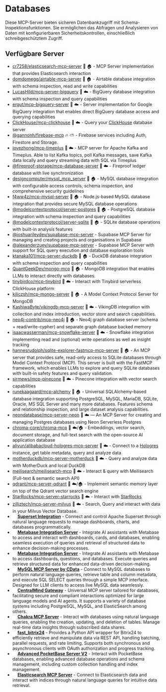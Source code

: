 # Databases

Diese MCP-Server bieten sicheren Datenbankzugriff mit Schema-Inspektionsfunktionen. Sie ermöglichen das Abfragen und Analysieren von Daten mit konfigurierbaren Sicherheitskontrollen, einschließlich schreibgeschütztem Zugriff.

## Verfügbare Server

- [cr7258/elasticsearch-mcp-server](https://github.com/cr7258/elasticsearch-mcp-server) 🐍 🏠 - MCP Server implementation that provides Elasticsearch interaction
- [domdomegg/airtable-mcp-server](https://github.com/domdomegg/airtable-mcp-server) 📇 🏠 - Airtable database integration with schema inspection, read and write capabilities
- [LucasHild/mcp-server-bigquery](https://github.com/LucasHild/mcp-server-bigquery) 🐍 ☁️ - BigQuery database integration with schema inspection and query capabilities
- [ergut/mcp-bigquery-server](https://github.com/ergut/mcp-bigquery-server) 📇 ☁️ - Server implementation for Google BigQuery integration that enables direct BigQuery database access and querying capabilities
- [ClickHouse/mcp-clickhouse](https://github.com/ClickHouse/mcp-clickhouse) 🐍 ☁️ - Query your [ClickHouse](https://clickhouse.com/) database server
- [@gannonh/firebase-mcp](https://github.com/gannonh/firebase-mcp) 🔥 ⛅️ - Firebase services including Auth, Firestore and Storage.
- [jovezhong/mcp-timeplus](https://github.com/jovezhong/mcp-timeplus) 🐍 ☁️ - MCP server for Apache Kafka and Timeplus. Able to list Kafka topics, poll Kafka messages, save Kafka data locally and query streaming data with SQL via Timeplus
- [@fireproof-storage/mcp-database-server](https://github.com/fireproof-storage/mcp-database-server) 📇 ☁️ - Fireproof ledger database with live synchronization
- [designcomputer/mysql_mcp_server](https://github.com/designcomputer/mysql_mcp_server) 🐍 🏠 - MySQL database integration with configurable access controls, schema inspection, and comprehensive security guidelines
- [f4ww4z/mcp-mysql-server](https://github.com/f4ww4z/mcp-mysql-server) 🐍 🏠 - Node.js-based MySQL database integration that provides secure MySQL database operations
- [@modelcontextprotocol/server-postgres](https://github.com/modelcontextprotocol/servers/tree/main/src/postgres) 📇 🏠 - PostgreSQL database integration with schema inspection and query capabilities
- [@modelcontextprotocol/server-sqlite](https://github.com/modelcontextprotocol/servers/tree/main/src/sqlite) 🐍 🏠 - SQLite database operations with built-in analysis features
- [@joshuarileydev/supabase-mcp-server](https://github.com/joshuarileydev/supabase) - Supabase MCP Server for managing and creating projects and organisations in Supabase
- [@alexanderzuev/supabase-mcp-server](https://github.com/alexander-zuev/supabase-mcp-server) - Supabase MCP Server with support for SQL query execution and database exploration tools
- [ktanaka101/mcp-server-duckdb](https://github.com/ktanaka101/mcp-server-duckdb) 🐍 🏠 - DuckDB database integration with schema inspection and query capabilities
- [QuantGeekDev/mongo-mcp](https://github.com/QuantGeekDev/mongo-mcp) 📇 🏠 - MongoDB integration that enables LLMs to interact directly with databases.
- [tinybirdco/mcp-tinybird](https://github.com/tinybirdco/mcp-tinybird) 🐍 ☁️ - Interact with Tinybird serverless ClickHouse platform
- [kiliczsh/mcp-mongo-server](https://github.com/kiliczsh/mcp-mongo-server) 📇 🏠 - A Model Context Protocol Server for MongoDB
- [KashiwaByte/vikingdb-mcp-server](https://github.com/KashiwaByte/vikingdb-mcp-server) 🐍 ☁️ - VikingDB integration with collection and index introduction, vector store and search capabilities.
- [neo4j-contrib/mcp-neo4j](https://github.com/neo4j-contrib/mcp-neo4j) 🐍 🏠 - Neo4j graph database server (schema + read/write-cypher) and separate graph database backed memory
- [isaacwasserman/mcp-snowflake-server](https://github.com/isaacwasserman/mcp-snowflake-server) 🐍 ☁️ - Snowflake integration implementing read and (optional) write operations as well as insight tracking
- [hannesrudolph/sqlite-explorer-fastmcp-mcp-server](https://github.com/hannesrudolph/sqlite-explorer-fastmcp-mcp-server) 🐍 🏠 - An MCP server that provides safe, read-only access to SQLite databases through Model Context Protocol (MCP). This server is built with the FastMCP framework, which enables LLMs to explore and query SQLite databases with built-in safety features and query validation.
- [sirmews/mcp-pinecone](https://github.com/sirmews/mcp-pinecone) 🐍 ☁️ - Pinecone integration with vector search capabilities
- [runekaagaard/mcp-alchemy](https://github.com/runekaagaard/mcp-alchemy) 🐍 🏠 - Universal SQLAlchemy-based database integration supporting PostgreSQL, MySQL, MariaDB, SQLite, Oracle, MS SQL Server and many more databases. Features schema and relationship inspection, and large dataset analysis capabilities.
- [neondatabase/mcp-server-neon](https://github.com/neondatabase/mcp-server-neon) 📇 ☁️ — An MCP Server for creating and managing Postgres databases using Neon Serverless Postgres
- [chroma-core/chroma-mcp](https://github.com/chroma-core/chroma-mcp) 🐍 ☁️/🏠 - Embeddings, vector search, document storage, and full-text search with the open-source AI application database
- [aliyun/alibabacloud-hologres-mcp-server](https://github.com/aliyun/alibabacloud-hologres-mcp-server) 📇 ☁️ - Connect to a [Hologres](https://www.alibabacloud.com/en/product/hologres) instance, get table metadata, query and analyze data
- [motherduckdb/mcp-server-motherduck](https://github.com/motherduckdb/mcp-server-motherduck) 🐍 ☁️ - Query and analyze data with MotherDuck and local DuckDB
- [meilisearch/meilisearch-mcp](https://github.com/meilisearch/meilisearch-mcp) 📇 ☁️ - Interact & query with Meilisearch (Full-text & semantic search API)
- [qdrant/mcp-server-qdrant](https://github.com/qdrant/mcp-server-qdrant) 🐍 ☁️/🏠 - Implement semantic memory layer on top of the Qdrant vector search engine
- [StarRocks/mcp-server-starrocks](https://github.com/StarRocks/mcp-server-starrocks) 🐍 ☁️ - Interact with [StarRocks](https://www.starrocks.io/)
- [zilliztech/mcp-server-milvus](https://github.com/zilliztech/mcp-server-milvus) 🐍 ☁️ - Search, Query and interact with data in your Milvus Vector Database.
- <img src="https://github.com/aptro.png?size=120" width="12px" height="12px" /> **[Superset Integration](https://github.com/aptro/superset-mcp)** - Connect and control Apache Superset through natural language requests to manage dashboards, charts, and databases programmatically.
- <img src="https://github.com/berry-street.png?size=120" width="12px" height="12px" /> **[Metabase Integration Server](https://github.com/berry-street/berrystreet-metabase-mcp)** - Integrate AI assistants with Metabase to access and interact with dashboards, cards, and databases, enabling seamless execution of queries and retrieval of structured data to enhance decision-making processes.
- <img src="https://github.com/berry-street.png?size=120" width="12px" height="12px" /> **[Metabase Integration Server](https://github.com/berry-street/berrystreet-metabase-mcp)** - Integrate AI assistants with Metabase to access dashboards, questions, and databases. Execute queries and retrieve structured data for enhanced data-driven decision-making.
- <img src="https://github.com/CDataSoftware.png?size=120" width="12px" height="12px" /> **[MySQL MCP Server by CData](https://github.com/CDataSoftware/mysql-mcp-server-by-cdata)** - Connect to MySQL databases to perform natural language queries, retrieve table and column metadata, and execute SQL SELECT queries through a simple MCP interface. Designed for LLM clients to access live MySQL data seamlessly.
- <img src="https://github.com/centralmind.png?size=120" width="12px" height="12px" /> **[CentralMind Gateway](https://github.com/centralmind/gateway)** - Universal MCP server tailored for databases, facilitating secure and compliant interactions optimized for large language models and AI agents. It supports a variety of database systems including PostgreSQL, MySQL, and ElasticSearch among others.
- <img src="https://github.com/Chakra-Network.png?size=120" width="12px" height="12px" /> **[Chakra MCP Server](https://github.com/Chakra-Network/mcp-server)** - Interact with databases using natural language queries, enabling the creation, updating, and deletion of tables. Manage real-time data insights through subscribed data shares.
- <img src="https://github.com/chicuza.png?size=120" width="12px" height="12px" /> **[fast_bitrix24](https://github.com/chicuza/fast_bitrix24)** - Provides a Python API wrapper for Bitrix24 to efficiently retrieve and manipulate data via REST API, handling batching, parallel requests, and rate limiting. Supports both synchronous and asynchronous clients with OAuth authorization and progress tracking.
- <img src="https://github.com/DynamicEndpoints.png?size=120" width="12px" height="12px" /> **[Advanced PocketBase Server V2](https://github.com/DynamicEndpoints/advanced-pocketbase-mcp-server)** - Interact with PocketBase databases, enabling advanced database operations and schema management, including custom collection handling and index management.
- <img src="https://github.com/elastic.png?size=120" width="12px" height="12px" /> **[Elasticsearch MCP Server](https://github.com/elastic/mcp-server-elasticsearch)** - Connect to Elasticsearch data and interact with indices through natural language queries for intuitive data retrieval. 